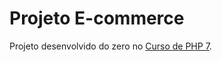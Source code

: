 # Projeto E-commerce

Projeto desenvolvido do zero no [Curso de PHP 7](https://www.udemy.com/curso-completo-de-php-7/).
